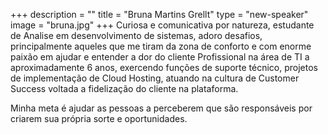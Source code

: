 +++
description = ""
title = "Bruna Martins Grellt"
type = "new-speaker"
image = "bruna.jpg"
+++
Curiosa e comunicativa por natureza, estudante de Analise em desenvolvimento de sistemas, adoro desafios, principalmente aqueles que me tiram da zona de conforto e com enorme paixão em ajudar e entender a dor do cliente
Profissional na área de TI a aproximadamente 6 anos, exercendo funções de suporte técnico, projetos de implementação de Cloud Hosting, atuando na cultura de Customer Success voltada a fidelização do cliente na plataforma.

Minha meta é ajudar as pessoas a perceberem que são responsáveis por criarem sua própria sorte e oportunidades.